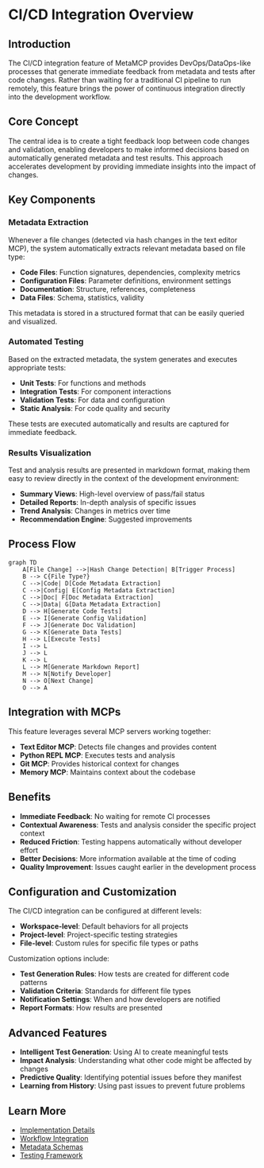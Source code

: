 # CI/CD Integration Overview

## Introduction

The CI/CD integration feature of MetaMCP provides DevOps/DataOps-like processes that generate immediate feedback from metadata and tests after code changes. Rather than waiting for a traditional CI pipeline to run remotely, this feature brings the power of continuous integration directly into the development workflow.

## Core Concept

The central idea is to create a tight feedback loop between code changes and validation, enabling developers to make informed decisions based on automatically generated metadata and test results. This approach accelerates development by providing immediate insights into the impact of changes.

## Key Components

### Metadata Extraction

Whenever a file changes (detected via hash changes in the text editor MCP), the system automatically extracts relevant metadata based on file type:

- **Code Files**: Function signatures, dependencies, complexity metrics
- **Configuration Files**: Parameter definitions, environment settings
- **Documentation**: Structure, references, completeness
- **Data Files**: Schema, statistics, validity

This metadata is stored in a structured format that can be easily queried and visualized.

### Automated Testing

Based on the extracted metadata, the system generates and executes appropriate tests:

- **Unit Tests**: For functions and methods
- **Integration Tests**: For component interactions
- **Validation Tests**: For data and configuration
- **Static Analysis**: For code quality and security

These tests are executed automatically and results are captured for immediate feedback.

### Results Visualization

Test and analysis results are presented in markdown format, making them easy to review directly in the context of the development environment:

- **Summary Views**: High-level overview of pass/fail status
- **Detailed Reports**: In-depth analysis of specific issues
- **Trend Analysis**: Changes in metrics over time
- **Recommendation Engine**: Suggested improvements

## Process Flow

```mermaid
graph TD
    A[File Change] -->|Hash Change Detection| B[Trigger Process]
    B --> C{File Type?}
    C -->|Code| D[Code Metadata Extraction]
    C -->|Config| E[Config Metadata Extraction]
    C -->|Doc| F[Doc Metadata Extraction]
    C -->|Data| G[Data Metadata Extraction]
    D --> H[Generate Code Tests]
    E --> I[Generate Config Validation]
    F --> J[Generate Doc Validation]
    G --> K[Generate Data Tests]
    H --> L[Execute Tests]
    I --> L
    J --> L
    K --> L
    L --> M[Generate Markdown Report]
    M --> N[Notify Developer]
    N --> O[Next Change]
    O --> A
```

## Integration with MCPs

This feature leverages several MCP servers working together:

- **Text Editor MCP**: Detects file changes and provides content
- **Python REPL MCP**: Executes tests and analysis
- **Git MCP**: Provides historical context for changes
- **Memory MCP**: Maintains context about the codebase

## Benefits

- **Immediate Feedback**: No waiting for remote CI processes
- **Contextual Awareness**: Tests and analysis consider the specific project context
- **Reduced Friction**: Testing happens automatically without developer effort
- **Better Decisions**: More information available at the time of coding
- **Quality Improvement**: Issues caught earlier in the development process

## Configuration and Customization

The CI/CD integration can be configured at different levels:

- **Workspace-level**: Default behaviors for all projects
- **Project-level**: Project-specific testing strategies
- **File-level**: Custom rules for specific file types or paths

Customization options include:

- **Test Generation Rules**: How tests are created for different code patterns
- **Validation Criteria**: Standards for different file types
- **Notification Settings**: When and how developers are notified
- **Report Formats**: How results are presented

## Advanced Features

- **Intelligent Test Generation**: Using AI to create meaningful tests
- **Impact Analysis**: Understanding what other code might be affected by changes
- **Predictive Quality**: Identifying potential issues before they manifest
- **Learning from History**: Using past issues to prevent future problems

## Learn More

- [Implementation Details](implementation.md)
- [Workflow Integration](workflow.md)
- [Metadata Schemas](../metadata-extraction/schemas.md)
- [Testing Framework](../../development/testing.md)
